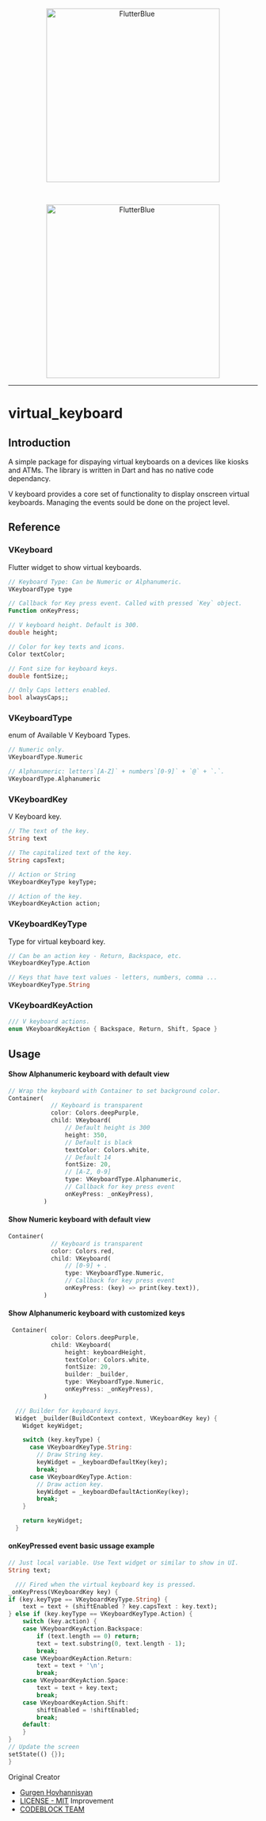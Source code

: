 
<br>
<p align="center">
<img style="height:350px;" alt="FlutterBlue" src="https://github.com/ericmaro/v-keyboard/blob/master/screen1.png?raw=true" />
</p>
<br>
<p align="center">
<img style="height:350px;" alt="FlutterBlue" src="https://github.com/ericmaro/v-keyboard/blob/master/screen2.png?raw=true" />
</p>
<hr>

# virtual_keyboard

## Introduction

A simple package for dispaying virtual keyboards on a devices like kiosks and ATMs. The library is written in Dart and has no native code dependancy.

V keyboard provides a core set of functionality to display onscreen virtual keyboards. Managing the events sould be done on the project level.

## Reference

### VKeyboard

Flutter widget to show virtual keyboards.

```dart
// Keyboard Type: Can be Numeric or Alphanumeric.
VKeyboardType type
```

```dart
// Callback for Key press event. Called with pressed `Key` object.
Function onKeyPress;
```

```dart
// V keyboard height. Default is 300.
double height;
```

```dart
// Color for key texts and icons.
Color textColor;
```

```dart
// Font size for keyboard keys.
double fontSize;;
```

```dart
// Only Caps letters enabled.
bool alwaysCaps;;
```

### VKeyboardType

enum of Available V Keyboard Types.

```dart
// Numeric only.
VKeyboardType.Numeric
```

```dart
// Alphanumeric: letters`[A-Z]` + numbers`[0-9]` + `@` + `.`.
VKeyboardType.Alphanumeric
```

### VKeyboardKey

V Keyboard key.

```dart
// The text of the key. 
String text
```

```dart
// The capitalized text of the key. 
String capsText;
```

```dart
// Action or String
VKeyboardKeyType keyType;
```

```dart
// Action of the key.
VKeyboardKeyAction action;
```

### VKeyboardKeyType

Type for virtual keyboard key.

```dart
// Can be an action key - Return, Backspace, etc.
VKeyboardKeyType.Action
```

```dart
// Keys that have text values - letters, numbers, comma ...
VKeyboardKeyType.String
```

### VKeyboardKeyAction

```dart
/// V keyboard actions.
enum VKeyboardKeyAction { Backspace, Return, Shift, Space }
```

## Usage

#### Show Alphanumeric keyboard with default view

```dart
// Wrap the keyboard with Container to set background color.
Container(
            // Keyboard is transparent
            color: Colors.deepPurple,
            child: VKeyboard(
                // Default height is 300
                height: 350,
                // Default is black
                textColor: Colors.white,
                // Default 14
                fontSize: 20,
                // [A-Z, 0-9]
                type: VKeyboardType.Alphanumeric,
                // Callback for key press event
                onKeyPress: _onKeyPress),
          )
```

#### Show Numeric keyboard with default view

```dart
Container(
            // Keyboard is transparent
            color: Colors.red,
            child: VKeyboard(
                // [0-9] + .
                type: VKeyboardType.Numeric,
                // Callback for key press event
                onKeyPress: (key) => print(key.text)),
          )
```

#### Show Alphanumeric keyboard with customized keys

```dart
 Container(
            color: Colors.deepPurple,
            child: VKeyboard(
                height: keyboardHeight,
                textColor: Colors.white,
                fontSize: 20,
                builder: _builder,
                type: VKeyboardType.Numeric,
                onKeyPress: _onKeyPress),
          )

  /// Builder for keyboard keys.
  Widget _builder(BuildContext context, VKeyboardKey key) {
    Widget keyWidget;

    switch (key.keyType) {
      case VKeyboardKeyType.String:
        // Draw String key.
        keyWidget = _keyboardDefaultKey(key);
        break;
      case VKeyboardKeyType.Action:
        // Draw action key.
        keyWidget = _keyboardDefaultActionKey(key);
        break;
    }

    return keyWidget;
  }          
```

#### onKeyPressed event basic ussage example

```dart
// Just local variable. Use Text widget or similar to show in UI.
String text;

  /// Fired when the virtual keyboard key is pressed.
_onKeyPress(VKeyboardKey key) {
if (key.keyType == VKeyboardKeyType.String) {
    text = text + (shiftEnabled ? key.capsText : key.text);
} else if (key.keyType == VKeyboardKeyType.Action) {
    switch (key.action) {
    case VKeyboardKeyAction.Backspace:
        if (text.length == 0) return;
        text = text.substring(0, text.length - 1);
        break;
    case VKeyboardKeyAction.Return:
        text = text + '\n';
        break;
    case VKeyboardKeyAction.Space:
        text = text + key.text;
        break;
    case VKeyboardKeyAction.Shift:
        shiftEnabled = !shiftEnabled;
        break;
    default:
    }
}
// Update the screen
setState(() {});
}
```
Original Creator
- [Gurgen Hovhannisyan](https://github.com/gurgenDP)
- [LICENSE - MIT](https://github.com/ericmaro/v-keyboard/LICENSE)
Improvement
- [CODEBLOCK TEAM](https://codeblock.co.tz)
